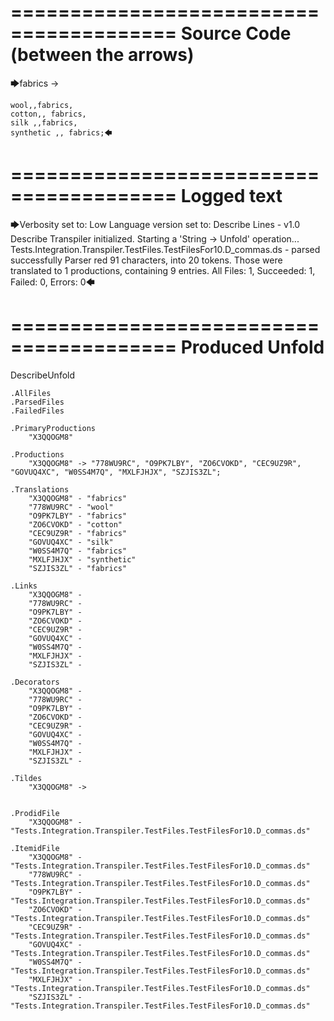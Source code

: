 ========================================
Source Code (between the arrows)
========================================

🡆fabrics ->

	wool,,fabrics,
	cotton,, fabrics,
	silk ,,fabrics,
	synthetic ,, fabrics;🡄

========================================
Logged text
========================================

🡆Verbosity set to: Low
Language version set to: Describe Lines - v1.0
Describe Transpiler initialized.
Starting a 'String -> Unfold' operation...
Tests.Integration.Transpiler.TestFiles.TestFilesFor10.D_commas.ds - parsed successfully
Parser red 91 characters, into 20 tokens.
Those were translated to 1 productions, containing 9 entries.
All Files: 1, Succeeded: 1, Failed: 0, Errors: 0🡄

========================================
Produced Unfold
========================================

DescribeUnfold

    .AllFiles
    .ParsedFiles
    .FailedFiles

    .PrimaryProductions
        "X3QQOGM8" 

    .Productions
        "X3QQOGM8" -> "778WU9RC", "O9PK7LBY", "ZO6CVOKD", "CEC9UZ9R", "GOVUQ4XC", "W0SS4M7Q", "MXLFJHJX", "SZJIS3ZL";

    .Translations
        "X3QQOGM8" - "fabrics"
        "778WU9RC" - "wool"
        "O9PK7LBY" - "fabrics"
        "ZO6CVOKD" - "cotton"
        "CEC9UZ9R" - "fabrics"
        "GOVUQ4XC" - "silk"
        "W0SS4M7Q" - "fabrics"
        "MXLFJHJX" - "synthetic"
        "SZJIS3ZL" - "fabrics"

    .Links
        "X3QQOGM8" - 
        "778WU9RC" - 
        "O9PK7LBY" - 
        "ZO6CVOKD" - 
        "CEC9UZ9R" - 
        "GOVUQ4XC" - 
        "W0SS4M7Q" - 
        "MXLFJHJX" - 
        "SZJIS3ZL" - 

    .Decorators
        "X3QQOGM8" - 
        "778WU9RC" - 
        "O9PK7LBY" - 
        "ZO6CVOKD" - 
        "CEC9UZ9R" - 
        "GOVUQ4XC" - 
        "W0SS4M7Q" - 
        "MXLFJHJX" - 
        "SZJIS3ZL" - 

    .Tildes
        "X3QQOGM8" -> 


    .ProdidFile
        "X3QQOGM8" - "Tests.Integration.Transpiler.TestFiles.TestFilesFor10.D_commas.ds"

    .ItemidFile
        "X3QQOGM8" - "Tests.Integration.Transpiler.TestFiles.TestFilesFor10.D_commas.ds"
        "778WU9RC" - "Tests.Integration.Transpiler.TestFiles.TestFilesFor10.D_commas.ds"
        "O9PK7LBY" - "Tests.Integration.Transpiler.TestFiles.TestFilesFor10.D_commas.ds"
        "ZO6CVOKD" - "Tests.Integration.Transpiler.TestFiles.TestFilesFor10.D_commas.ds"
        "CEC9UZ9R" - "Tests.Integration.Transpiler.TestFiles.TestFilesFor10.D_commas.ds"
        "GOVUQ4XC" - "Tests.Integration.Transpiler.TestFiles.TestFilesFor10.D_commas.ds"
        "W0SS4M7Q" - "Tests.Integration.Transpiler.TestFiles.TestFilesFor10.D_commas.ds"
        "MXLFJHJX" - "Tests.Integration.Transpiler.TestFiles.TestFilesFor10.D_commas.ds"
        "SZJIS3ZL" - "Tests.Integration.Transpiler.TestFiles.TestFilesFor10.D_commas.ds"


